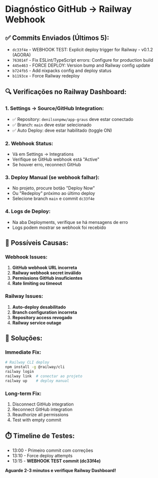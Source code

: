 # Diagnóstico GitHub → Railway Webhook

## ✅ Commits Enviados (Últimos 5):
- `dc33f4e` - WEBHOOK TEST: Explicit deploy trigger for Railway - v0.1.2 (AGORA)
- `763014f` - Fix ESLint/TypeScript errors: Configure for production build  
- `445e463` - FORCE DEPLOY: Version bump and Railway config update
- `b724fb5` - Add nixpacks config and deploy status
- `b1193ce` - Force Railway redeploy

## 🔍 Verificações no Railway Dashboard:

### 1. **Settings → Source/GitHub Integration:**
- ✅ Repository: `denilsonpmw/app-graus` deve estar conectado
- ✅ Branch: `main` deve estar selecionado  
- ✅ Auto Deploy: deve estar habilitado (toggle ON)

### 2. **Webhook Status:**
- Vá em Settings → Integrations
- Verifique se GitHub webhook está "Active" 
- Se houver erro, reconnect GitHub

### 3. **Deploy Manual (se webhook falhar):**
- No projeto, procure botão "Deploy Now" 
- Ou "Redeploy" próximo ao último deploy
- Selecione branch `main` e commit `dc33f4e`

### 4. **Logs de Deploy:**
- Na aba Deployments, verifique se há mensagens de erro
- Logs podem mostrar se webhook foi recebido

## 🚨 **Possíveis Causas:**

### Webhook Issues:
1. **GitHub webhook URL incorreta**
2. **Railway webhook secret inválido** 
3. **Permissions GitHub insuficientes**
4. **Rate limiting ou timeout**

### Railway Issues:
1. **Auto-deploy desabilitado**
2. **Branch configuration incorreta**
3. **Repository access revogado**
4. **Railway service outage**

## 🔧 **Soluções:**

### Immediate Fix:
```bash
# Railway CLI deploy
npm install -g @railway/cli
railway login
railway link  # conectar ao projeto
railway up    # deploy manual
```

### Long-term Fix:
1. Disconnect GitHub integration
2. Reconnect GitHub integration  
3. Reauthorize all permissions
4. Test with empty commit

## ⏱️ **Timeline de Testes:**
- 13:00 - Primeiro commit com correções
- 13:10 - Force deploy attempts  
- 13:15 - **WEBHOOK TEST commit (dc33f4e)**

**Aguarde 2-3 minutos e verifique Railway Dashboard!**
